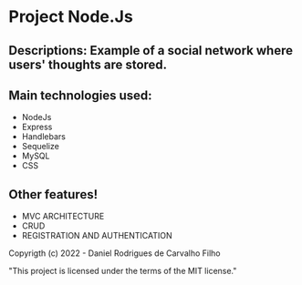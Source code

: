 # Project Node.Js

## Descriptions: Example of a social network where users' thoughts are stored.

## Main technologies used:
- NodeJs
- Express 
- Handlebars
- Sequelize
- MySQL
- CSS

## Other features!
- MVC ARCHITECTURE
- CRUD
- REGISTRATION AND AUTHENTICATION

Copyrigth (c) 2022 - Daniel Rodrigues de Carvalho Filho

"This project is licensed under the terms of the MIT license."

